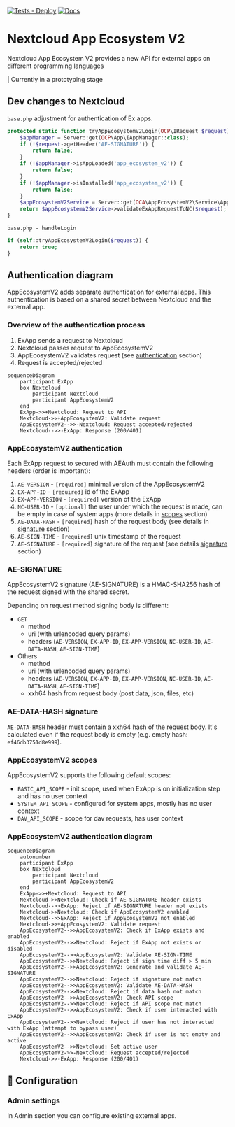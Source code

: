 [![Tests - Deploy](https://github.com/cloud-py-api/app_ecosystem_v2/actions/workflows/tests-deploy.yml/badge.svg)](https://github.com/cloud-py-api/app_ecosystem_v2/actions/workflows/tests-deploy.yml)
[![Docs](https://github.com/cloud-py-api/app_ecosystem_v2/actions/workflows/docs.yml/badge.svg)](https://cloud-py-api.github.io/app_ecosystem_v2/)

# Nextcloud App Ecosystem V2

Nextcloud App Ecosystem V2 provides a new API for external apps on different programming languages

| Currently in a prototyping stage

## Dev changes to Nextcloud

`base.php` adjustment for authentication of Ex apps.

```php
protected static function tryAppEcosystemV2Login(OCP\IRequest $request): bool {
	$appManager = Server::get(OCP\App\IAppManager::class);
	if (!$request->getHeader('AE-SIGNATURE')) {
		return false;
	}
	if (!$appManager->isAppLoaded('app_ecosystem_v2')) {
		return false;
	}
	if (!$appManager->isInstalled('app_ecosystem_v2')) {
		return false;
	}
	$appEcosystemV2Service = Server::get(OCA\AppEcosystemV2\Service\AppEcosystemV2Service::class);
	return $appEcosystemV2Service->validateExAppRequestToNC($request);
}

```
`base.php - handleLogin`

```php
if (self::tryAppEcosystemV2Login($request)) {
	return true;
}
```

## Authentication diagram

AppEcosystemV2 adds separate authentication for external apps. 
This authentication is based on a shared secret between Nextcloud and the external app.

### Overview of the authentication process

1. ExApp sends a request to Nextcloud
2. Nextcloud passes request to AppEcosystemV2
3. AppEcosystemV2 validates request (see [authentication](#AppEcosystemV2-authentication) section)
4. Request is accepted/rejected

```mermaid
sequenceDiagram
    participant ExApp
    box Nextcloud
		participant Nextcloud
		participant AppEcosystemV2
	end
    ExApp->>+Nextcloud: Request to API
    Nextcloud->>+AppEcosystemV2: Validate request
    AppEcosystemV2-->>-Nextcloud: Request accepted/rejected
    Nextcloud-->>-ExApp: Response (200/401)
```

### AppEcosystemV2 authentication

Each ExApp request to secured with AEAuth must contain the following headers (order is important):

1. `AE-VERSION` - `[required]` minimal version of the AppEcosystemV2
2. `EX-APP-ID` - `[required]` id of the ExApp
3. `EX-APP-VERSION` - `[required]` version of the ExApp
4. `NC-USER-ID` - `[optional]` the user under which the request is made, can be empty in case of system apps (more details in [scopes](#AppEcosystemV2-scopes) section)
5. `AE-DATA-HASH` - `[required]` hash of the request body (see details in [signature](#AE-SIGNATURE) section)
6. `AE-SIGN-TIME` - `[required]` unix timestamp of the request
7. `AE-SIGNATURE` - `[required]` signature of the request (see details [signature](#AE-SIGNATURE) section)

### AE-SIGNATURE

AppEcosystemV2 signature (AE-SIGNATURE) is a HMAC-SHA256 hash of the request signed with the shared secret.

Depending on request method signing body is different:

* `GET`
  * method
  * uri (with urlencoded query params)
  * headers (`AE-VERSION`, `EX-APP-ID`, `EX-APP-VERSION`, `NC-USER-ID`, `AE-DATA-HASH`, `AE-SIGN-TIME`)
* Others
  * method
  * uri (with urlencoded query params)
  * headers (`AE-VERSION`, `EX-APP-ID`, `EX-APP-VERSION`, `NC-USER-ID`, `AE-DATA-HASH`, `AE-SIGN-TIME`)
  * xxh64 hash from request body (post data, json, files, etc)

### AE-DATA-HASH signature

`AE-DATA-HASH` header must contain a xxh64 hash of the request body. 
It's calculated even if the request body is empty (e.g. empty hash: `ef46db3751d8e999`).

### AppEcosystemV2 scopes

AppEcosystemV2 supports the following default scopes:

* `BASIC_API_SCOPE` - init scope, used when ExApp is on initialization step and has no user context
* `SYSTEM_API_SCOPE` - configured for system apps, mostly has no user context
* `DAV_API_SCOPE` - scope for dav requests, has user context

### AppEcosystemV2 authentication diagram

```mermaid
sequenceDiagram
	autonumber
	participant ExApp
	box Nextcloud
		participant Nextcloud
		participant AppEcosystemV2
	end
	ExApp->>+Nextcloud: Request to API
	Nextcloud->>Nextcloud: Check if AE-SIGNATURE header exists
	Nextcloud-->>ExApp: Reject if AE-SIGNATURE header not exists
	Nextcloud->>Nextcloud: Check if AppEcosystemV2 enabled
	Nextcloud-->>ExApp: Reject if AppEcosystemV2 not enabled
	Nextcloud->>+AppEcosystemV2: Validate request
	AppEcosystemV2-->>AppEcosystemV2: Check if ExApp exists and enabled
	AppEcosystemV2-->>Nextcloud: Reject if ExApp not exists or disabled
	AppEcosystemV2-->>AppEcosystemV2: Validate AE-SIGN-TIME
	AppEcosystemV2-->>Nextcloud: Reject if sign time diff > 5 min
	AppEcosystemV2-->>AppEcosystemV2: Generate and validate AE-SIGNATURE
	AppEcosystemV2-->>Nextcloud: Reject if signature not match
	AppEcosystemV2-->>AppEcosystemV2: Validate AE-DATA-HASH
	AppEcosystemV2-->>Nextcloud: Reject if data hash not match
	AppEcosystemV2-->>AppEcosystemV2: Check API scope
	AppEcosystemV2-->>Nextcloud: Reject if API scope not match
	AppEcosystemV2-->>AppEcosystemV2: Check if user interacted with ExApp
	AppEcosystemV2-->>Nextcloud: Reject if user has not interacted with ExApp (attempt to bypass user)
	AppEcosystemV2-->>AppEcosystemV2: Check if user is not empty and active
	AppEcosystemV2-->>Nextcloud: Set active user
	AppEcosystemV2->>-Nextcloud: Request accepted/rejected
	Nextcloud->>-ExApp: Response (200/401)
```

## 🔧 Configuration

### Admin settings

In Admin section you can configure existing external apps.
